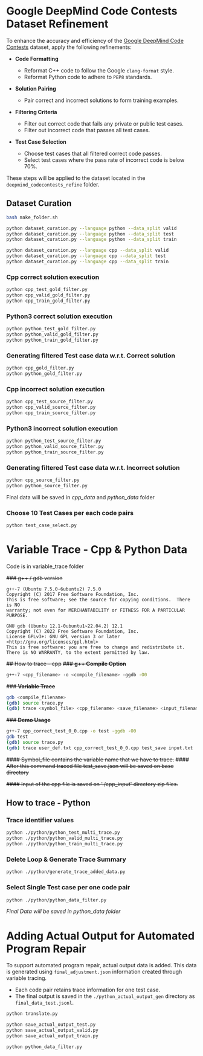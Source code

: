 # Google DeepMind Code Contests Dataset Refinement

To enhance the accuracy and efficiency of the [Google DeepMind Code Contests](https://github.com/google-deepmind/code_contests) dataset, apply the following refinements:

- **Code Formatting**  
  - Reformat C++ code to follow the Google `clang-format` style.
  - Reformat Python code to adhere to `PEP8` standards.

- **Solution Pairing**  
  - Pair correct and incorrect solutions to form training examples.

- **Filtering Criteria**  
  - Filter out correct code that fails any private or public test cases.
  - Filter out incorrect code that passes all test cases.

- **Test Case Selection**  
  - Choose test cases that all filtered correct code passes.
  - Select test cases where the pass rate of incorrect code is below 70%.

These steps will be applied to the dataset located in the `deepmind_codecontests_refine` folder.


## Dataset Curation
```bash
bash make_folder.sh

python dataset_curation.py --language python --data_split valid
python dataset_curation.py --language python --data_split test
python dataset_curation.py --language python --data_split train

python dataset_curation.py --language cpp --data_split valid
python dataset_curation.py --language cpp --data_split test
python dataset_curation.py --language cpp --data_split train
```
### Cpp correct solution execution
```bash
python cpp_test_gold_filter.py
python cpp_valid_gold_filter.py
python cpp_train_gold_filter.py
```
### Python3 correct solution execution
```bash
python python_test_gold_filter.py
python python_valid_gold_filter.py
python python_train_gold_filter.py
```
### Generating filtered Test case data w.r.t. Correct solution
```bash
python cpp_gold_filter.py
python python_gold_filter.py
```

### Cpp incorrect solution execution
```bash
python cpp_test_source_filter.py
python cpp_valid_source_filter.py
python cpp_train_source_filter.py
```
### Python3 incorrect solution execution
```bash
python python_test_source_filter.py
python python_valid_source_filter.py
python python_train_source_filter.py
```
### Generating filtered Test case data w.r.t. Incorrect solution
```bash
python cpp_source_filter.py
python python_source_filter.py
```

Final data will be saved in *cpp_data* and *python_data* folder
### Choose 10 Test Cases per each code pairs
```bash
python test_case_select.py
```

# Variable Trace - Cpp & Python Data
Code is in variable_trace folder

~~### g++ / gdb version~~
```
g++-7 (Ubuntu 7.5.0-6ubuntu2) 7.5.0
Copyright (C) 2017 Free Software Foundation, Inc.
This is free software; see the source for copying conditions.  There is NO
warranty; not even for MERCHANTABILITY or FITNESS FOR A PARTICULAR PURPOSE.
```
```
GNU gdb (Ubuntu 12.1-0ubuntu1~22.04.2) 12.1
Copyright (C) 2022 Free Software Foundation, Inc.
License GPLv3+: GNU GPL version 3 or later <http://gnu.org/licenses/gpl.html>
This is free software: you are free to change and redistribute it.
There is NO WARRANTY, to the extent permitted by law.
```

~~## How to trace - cpp~~
~~### **g++ Compile Option**~~
```bash
g++-7 <cpp_filename> -o <compile_filename> -ggdb -O0
```

~~### **Variable Trace**~~
```bash
gdb <compile_filename>
(gdb) source trace.py
(gdb) trace <symbol_file> <cpp_filename> <save_filename> <input_filename>
```

~~### **Demo Usage**~~
```bash
g++-7 cpp_correct_test_0_0.cpp -o test -ggdb -O0
gdb test
(gdb) source trace.py
(gdb) trace user_def.txt cpp_correct_test_0_0.cpp test_save input.txt
```
~~#### Symbol_file contains the variable name that we have to trace.~~
~~#### After this command traced file test_save.json will be saved on base directory~~

~~#### Input of the cpp file is saved on './cpp_input' directory zip files.~~

## How to trace - Python
### Trace identifier values
```bash
python ./python/python_test_multi_trace.py
python ./python/python_valid_multi_trace.py
python ./python/python_train_multi_trace.py
```
### Delete Loop & Generate Trace Summary
```bash
python ./python/generate_trace_added_data.py
```
### Select Single Test case per one code pair
```bash
python ./python/python_data_filter.py
```

*Final Data will be saved in python_data folder*

# Adding Actual Output for Automated Program Repair

To support automated program repair, actual output data is added. This data is generated using `final_adjustment.json` information created through variable tracing.

- Each code pair retains trace information for one test case.
- The final output is saved in the `./python_actual_output_gen` directory as `final_data_test.jsonl`.

```bash
python translate.py

python save_actual_output_test.py
python save_actual_output_valid.py
python save_actual_output_train.py

python python_data_filter.py
```
